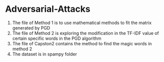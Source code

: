 # Adversarial-Attacks
1. The file of Method 1 is to use mathematical methods to fit the matrix generated by PGD
2. The file of Method 2 is exploring the modification in the TF-IDF value of certain specific words in the PGD algorithm
3. The file of Capston2 contains the method to find the magic words in method 2
4. The dataset is in spampy folder
